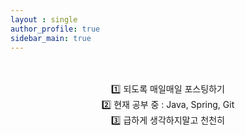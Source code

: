 ```yaml
---
layout : single
author_profile: true
sidebar_main: true
---
```



<br/>



<br/>
<center>1️⃣ 되도록 매일매일 포스팅하기</center>

<center>2️⃣ 현재 공부 중 : Java, Spring, Git</center>

<center>3️⃣ 급하게 생각하지말고 천천히</center>


